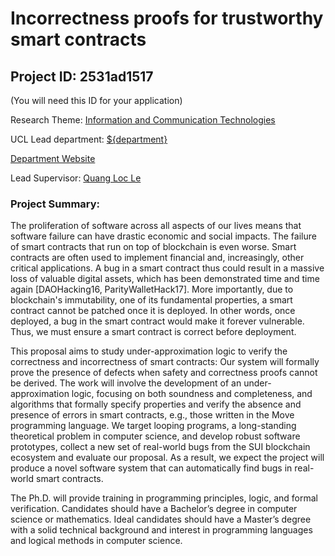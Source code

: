 # Incorrectness proofs for trustworthy smart contracts

## Project ID: **2531ad1517**
(You will need this ID for your application)

Research Theme: [Information and Communication Technologies](../themes/information-and-communication-technologies.md)

UCL Lead department: [${department}](../departments/computer-science.md)

[Department Website](https://www.ucl.ac.uk/computer-science)

Lead Supervisor: [Quang Loc Le](https://profiles.ucl.ac.uk/77363)

### Project Summary:

The proliferation of software across all aspects of our lives means that software failure can have drastic economic and social impacts. The failure of smart contracts that run on top of blockchain is even worse. Smart contracts are often used to implement financial and, increasingly, other critical applications. A bug in a smart contract thus could result in a massive loss of valuable digital assets, which has been demonstrated time and time again [DAOHacking16, ParityWalletHack17]. More importantly, due to blockchain's immutability, one of its fundamental properties, a smart contract cannot be patched once it is deployed. In other words, once deployed, a bug in the smart contract would make it forever vulnerable. Thus, we must ensure a smart contract is correct before deployment.

This proposal aims to study under-approximation logic to verify the correctness and incorrectness of smart contracts: Our system will formally prove the presence of defects when safety and correctness proofs cannot be derived. The work will involve the development of an under-approximation logic, focusing on both soundness and completeness, and algorithms that formally specify properties and verify the absence and presence of errors in smart contracts, e.g.,  those written in the Move programming language. We target looping programs, a long-standing theoretical problem in computer science, and develop robust software prototypes, collect a new set of real-world bugs from the SUI blockchain ecosystem and evaluate our proposal. As a result, we expect the project will produce a novel software system that can automatically find bugs in real-world smart contracts.

The Ph.D. will provide training in programming principles, logic, and formal verification. Candidates should have a Bachelor’s degree in computer science or mathematics. Ideal candidates should have a Master’s degree with a solid technical background and interest in programming languages and logical methods in computer science.
